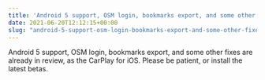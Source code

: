 ```yaml
---
title: 'Android 5 support, OSM login, bookmarks export, and some other fixes are already in review, as the CarPlay for iOS'
date: 2021-06-20T12:12:15+00:00
slug: "android-5-support-osm-login-bookmarks-export-and-some-other-fixes-are-already-in-review-as-the-carplay-for-ios"
---
```


Android 5 support, OSM login, bookmarks export, and some other fixes are already in review, as the CarPlay for iOS. Please be patient, or install the latest betas.